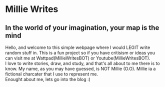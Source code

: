<!DOCTYPE html>
  <html>
    <head>
      <title: Millie Writes>
      <meta charset = "utf-8">
   </head>
   <body>
     <h1> Millie Writes </h1>
     <h2> In the world of your imagination, your map is the mind</h2>
     <div><p>Hello, and welcome to this simple webpage where I would LEGIT write random stuff in. This is a fun project so if you have critisism or ideas you can visit me at Wattpad(MillieWritesBOT) or Youtube(MillieWritesBOT).<br>
       I love to write stories, draw, and study, and that's all about to me there is to know. My name, as you may have guessed, is NOT Millie (O.O). Millie ia a fictional charcater that I use to represent me.<br>
       Enought about me, lets go into the blog :) </p>
